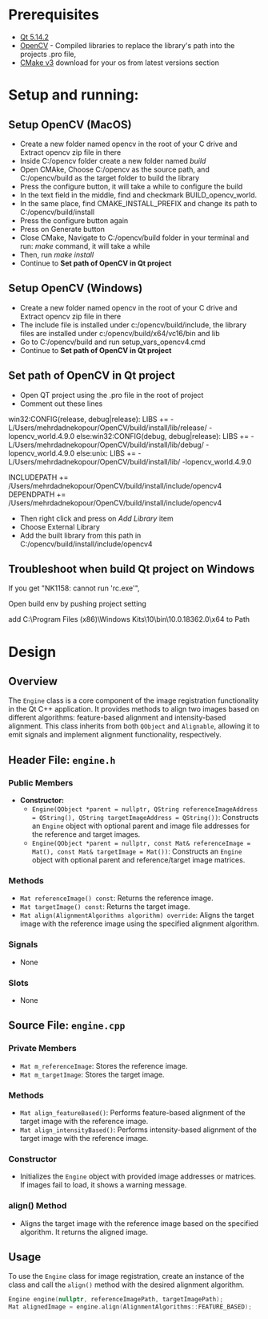 # Prerequisites

- [Qt 5.14.2](https://download.qt.io/new_archive/qt/5.14/5.14.2)
- [OpenCV](https://opencv.org) - Compiled libraries to replace the library's path into the projects .pro file,
- [CMake v3](https://cmake.org/download/) download for your os from latest versions section

# Setup and running:

## Setup OpenCV (MacOS)
- Create a new folder named opencv in the root of your C drive and Extract opencv zip file in there
- Inside C:/opencv folder create a new folder named _build_
- Open CMAke, Choose C:/opencv as the source path, and C:/opencv/build as the target folder to build the library
- Press the configure button, it will take a while to configure the build
- In the text field in the middle, find and checkmark BUILD_opencv_world.
- In the same place, find CMAKE_INSTALL_PREFIX and change its path to C:/opencv/build/install
- Press the configure button again
- Press on Generate button
- Close CMake, Navigate to C:/opencv/build folder in your terminal and run: _make_ command, it will take a while
- Then, run _make install_
- Continue to **Set path of OpenCV in Qt project**

## Setup OpenCV (Windows)
- Create a new folder named opencv in the root of your C drive and Extract opencv zip file in there
- The include file is installed under c:/opencv/build/include,
  the library files are installed under c:/opencv/build/x64/vc16/bin and lib
- Go to C:/opencv/build and run setup_vars_opencv4.cmd
- Continue to **Set path of OpenCV in Qt project**

## Set path of OpenCV in Qt project

- Open QT project using the .pro file in the root of project
- Comment out these lines

win32:CONFIG(release, debug|release): LIBS += -L/Users/mehrdadnekopour/OpenCV/build/install/lib/release/ -lopencv_world.4.9.0
else:win32:CONFIG(debug, debug|release): LIBS += -L/Users/mehrdadnekopour/OpenCV/build/install/lib/debug/ -lopencv_world.4.9.0
else:unix: LIBS += -L/Users/mehrdadnekopour/OpenCV/build/install/lib/ -lopencv_world.4.9.0

INCLUDEPATH += /Users/mehrdadnekopour/OpenCV/build/install/include/opencv4
DEPENDPATH += /Users/mehrdadnekopour/OpenCV/build/install/include/opencv4

- Then right click and press on _Add Library_ item
- Choose External Library
- Add the built library from this path in C:/opencv/build/install/include/opencv4

## Troubleshoot when build Qt project on Windows
If you get "NK1158: cannot run 'rc.exe'",

Open build env by pushing project setting

add C:\Program Files (x86)\Windows Kits\10\bin\10.0.18362.0\x64 to Path

# Design
## Overview

The `Engine` class is a core component of the image registration functionality in the Qt C++ application. It provides methods to align two images based on different algorithms: feature-based alignment and intensity-based alignment. This class inherits from both `QObject` and `Alignable`, allowing it to emit signals and implement alignment functionality, respectively.

## Header File: `engine.h`

### Public Members

- **Constructor:**
  - `Engine(QObject *parent = nullptr, QString referenceImageAddress = QString(), QString targetImageAddress = QString())`: Constructs an `Engine` object with optional parent and image file addresses for the reference and target images.
  - `Engine(QObject *parent = nullptr, const Mat& referenceImage = Mat(), const Mat& targetImage = Mat())`: Constructs an `Engine` object with optional parent and reference/target image matrices.

### Methods

- `Mat referenceImage() const`: Returns the reference image.
- `Mat targetImage() const`: Returns the target image.
- `Mat align(AlignmentAlgorithms algorithm) override`: Aligns the target image with the reference image using the specified alignment algorithm.

### Signals

- None

### Slots

- None

## Source File: `engine.cpp`

### Private Members

- `Mat m_referenceImage`: Stores the reference image.
- `Mat m_targetImage`: Stores the target image.

### Methods

- `Mat align_featureBased()`: Performs feature-based alignment of the target image with the reference image.
- `Mat align_intensityBased()`: Performs intensity-based alignment of the target image with the reference image.

### Constructor

- Initializes the `Engine` object with provided image addresses or matrices. If images fail to load, it shows a warning message.

### align() Method

- Aligns the target image with the reference image based on the specified algorithm. It returns the aligned image.

## Usage

To use the `Engine` class for image registration, create an instance of the class and call the `align()` method with the desired alignment algorithm.

```cpp
Engine engine(nullptr, referenceImagePath, targetImagePath);
Mat alignedImage = engine.align(AlignmentAlgorithms::FEATURE_BASED);
```

